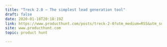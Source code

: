 ```yaml
---
title: "Treck 2.0 — The simplest lead generation tool"
draft: false
date: 2020-01-18T20:18:19Z
link: https://www.producthunt.com/posts/treck-2-0?utm_medium=RSS&utm_source=hune
site: www.producthunt.com
topic: product hunt  

---
```

